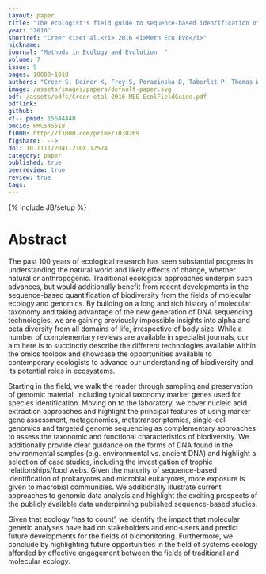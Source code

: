 ```yaml
---
layout: paper
title: "The ecologist's field guide to sequence‐based identification of biodiversity"
year: "2016"
shortref: "Creer <i>et al.</i> 2016 <i>Meth Eco Evo</i>"
nickname: 
journal: "Methods in Ecology and Evolution	"
volume: 7
issue: 9
pages: 10008-1018
authors: "Creer S, Deiner K, Frey S, Porazinska D, Taberlet P, Thomas WKT, Potter C <b><u>Bik HM</u></b>"
image: /assets/images/papers/default-paper.svg
pdf: /assets/pdfs/Creer-etal-2016-MEE-EcolFieldGuide.pdf
pdflink:
github: 
<!-- pmid: 15644440
pmcid: PMC545518
f1000: http://f1000.com/prime/1030269
figshare:  -->
doi: 10.1111/2041-210X.12574
category: paper
published: true
peerreview: true
review: true
tags: 
---
```

{% include JB/setup %}

# Abstract

The past 100 years of ecological research has seen substantial progress in understanding the natural world and likely effects of change, whether natural or anthropogenic. Traditional ecological approaches underpin such advances, but would additionally benefit from recent developments in the sequence-based quantification of biodiversity from the fields of molecular ecology and genomics. By building on a long and rich history of molecular taxonomy and taking advantage of the new generation of DNA sequencing technologies, we are gaining previously impossible insights into alpha and beta diversity from all domains of life, irrespective of body size. While a number of complementary reviews are available in specialist journals, our aim here is to succinctly describe the different technologies available within the omics toolbox and showcase the opportunities available to contemporary ecologists to advance our understanding of biodiversity and its potential roles in ecosystems.

Starting in the field, we walk the reader through sampling and preservation of genomic material, including typical taxonomy marker genes used for species identification. Moving on to the laboratory, we cover nucleic acid extraction approaches and highlight the principal features of using marker gene assessment, metagenomics, metatranscriptomics, single-cell genomics and targeted genome sequencing as complementary approaches to assess the taxonomic and functional characteristics of biodiversity. We additionally provide clear guidance on the forms of DNA found in the environmental samples (e.g. environmental vs. ancient DNA) and highlight a selection of case studies, including the investigation of trophic relationships/food webs. Given the maturity of sequence-based identification of prokaryotes and microbial eukaryotes, more exposure is given to macrobial communities. We additionally illustrate current approaches to genomic data analysis and highlight the exciting prospects of the publicly available data underpinning published sequence-based studies.

Given that ecology ‘has to count’, we identify the impact that molecular genetic analyses have had on stakeholders and end-users and predict future developments for the fields of biomonitoring. Furthermore, we conclude by highlighting future opportunities in the field of systems ecology afforded by effective engagement between the fields of traditional and molecular ecology.